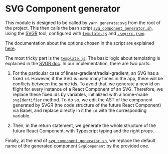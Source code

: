 # SVG Component generator

This module is designed to be called by `yarn generate:svg` from the root of the project. This then calls the bash script [`svg_component_generator.sh`](./svg_component_generator.sh), using the [SVGR](https://react-svgr.com/docs/cli/) tool, configured with [`template.js`](./template.js) and [`.svgrrc.json`](./.svgrrc.json).

The documentation about the options chosen in the script are explained [here](https://react-svgr.com/docs/options/).

The most tricky part is the [`template.js`](./template.js). The basic logic about templating is explained in the [SVGR doc](https://react-svgr.com/docs/custom-templates/). In our implementation, there are two parts:

1. For the particular case of linear-gradient/radial-gradient, an SVG has a fixed `id`. However, if the SVG is used many times in the app, there will be conflicts between the same ids. To avoid that, we generate a new id on flight for every instance of a React Component of an SVG. Therefore, we replace these fixed ids by variables, initialized with a home-made `svgIdentifier` method. To do so, we edit the AST of the component generated by SVGR (the code structure of the future React Component) via Babel, and replace directly in it the `id` with the corresponding variable.

2. Then, in the return statement, we generate the whole structure of the future React Component, with Typescript typing and the right props.

Finally, at the end of [`svg_component_generator.sh`](./svg_component_generator.sh), we replace the default name of the generated component `SvgComponent` by the provided one.
